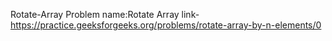 Rotate-Array
Problem name:Rotate Array link-https://practice.geeksforgeeks.org/problems/rotate-array-by-n-elements/0
